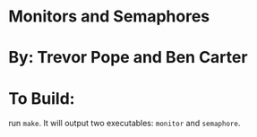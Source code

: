# Monitors and Semaphores
# By: Trevor Pope and Ben Carter

# To Build:
run `make`. It will output two executables: `monitor` and `semaphore`.
